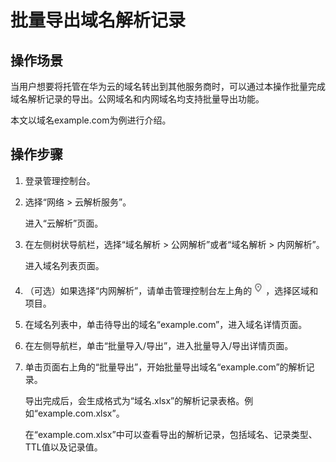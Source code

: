 # 批量导出域名解析记录<a name="dns_usermanual_0024"></a>

## 操作场景<a name="section1140885813467"></a>

当用户想要将托管在华为云的域名转出到其他服务商时，可以通过本操作批量完成域名解析记录的导出。公网域名和内网域名均支持批量导出功能。

本文以域名example.com为例进行介绍。

## 操作步骤<a name="section5370171114710"></a>

1.  登录管理控制台。
2.  选择“网络 \> 云解析服务”。

    进入“云解析”页面。

3.  在左侧树状导航栏，选择“域名解析 \> 公网解析”或者“域名解析 \> 内网解析”。

    进入域名列表页面。


1.  （可选）如果选择“内网解析”，请单击管理控制台左上角的![](figures/icon-region.png)，选择区域和项目。
2.  在域名列表中，单击待导出的域名“example.com”，进入域名详情页面。
3.  在左侧导航栏，单击“批量导入/导出”，进入批量导入/导出详情页面。
4.  单击页面右上角的“批量导出”，开始批量导出域名“example.com”的解析记录。

    导出完成后，会生成格式为“域名.xlsx”的解析记录表格。例如“example.com.xlsx”。

    在“example.com.xlsx”中可以查看导出的解析记录，包括域名、记录类型、TTL值以及记录值。


